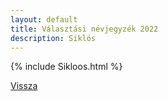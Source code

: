 ```yaml
---
layout: default
title: Választási névjegyzék 2022
description: Siklós
---
```


{% include Sikloos.html %}

[Vissza](./)